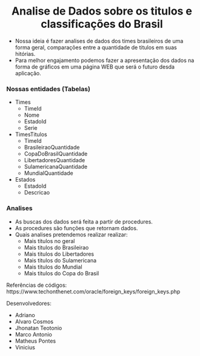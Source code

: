 <h1 align="center">Analise de Dados sobre os titulos e classificações do Brasil</h1>

- Nossa ideia é fazer analises de dados dos times brasileiros de uma forma geral, comparações entre a quantidade de titulos em suas hitórias.
- Para melhor engajamento podemos fazer a apresentação dos dados na forma de gráficos em uma página WEB que será o futuro desda aplicação. 

<h3>Nossas entidades (Tabelas)</h3>

<ul>
    <li>
        Times
        <ul>
            <li>TimeId</li>
            <li>Nome</li>
            <li>EstadoId</li>
            <li>Serie</li>
        </ul>
    </li>
    <li>
        TimesTitulos
        <ul>
            <li>TimeId</li>
            <li>BrasileiraoQuantidade</li>
            <li>CopaDoBrasilQuantidade</li>
            <li>LibertadoresQuantidade</li>
            <li>SulamericanaQuantidade</li>
            <li>MundialQuantidade</li>
        </ul>    
    </li>
    <li>
        Estados
        <ul>
            <li>EstadoId</li>
            <li>Descricao</li>
        </ul>    
    </li>
</ul>

<h3>Analises</h3>
<ul>
    <li>As buscas dos dados será feita a partir de procedures.</li>
    <li>As procedures são funções que retornam dados.</li>
    <li>
        Quais analises pretendemos realizar realizar: 
        <ul>
            <li> Mais titulos no geral</li>
            <li> Mais titulos do Brasileirao</li>
            <li> Mais titulos do Libertadores</li>
            <li> Mais titulos do Sulamericana</li>
            <li> Mais titulos do Mundial</li>
            <li> Mais titulos do Copa do Brasil</li>
        </ul>
    </li>
</ul>

<p>
    Referências de códigos: https://www.techonthenet.com/oracle/foreign_keys/foreign_keys.php
</p>

<footer>
    Desenvolvedores: 
    <ul>
        <li> Adriano</li>
        <li> Alvaro Cosmos </li>
        <li> Jhonatan Teotonio</li>
        <li> Marco Antonio</li>
        <li> Matheus Pontes</li>
        <li> Vinicius </li>
    </ul>
</footer>
